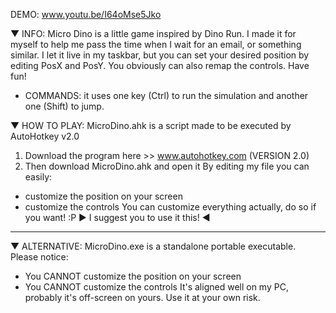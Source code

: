 DEMO: www.youtu.be/I64oMse5Jko

▼ INFO: Micro Dino is a little game inspired by Dino Run.
I made it for myself to help me pass the time when I wait for an email, or something similar.
I let it live in my taskbar, but you can set your desired position by editing PosX and PosY.
You obviously can also remap the controls. Have fun!
  - COMMANDS: it uses one key (Ctrl) to run the simulation and another one (Shift) to jump.


▼ HOW TO PLAY: MicroDino.ahk is a script made to be executed by AutoHotkey v2.0 
1. Download the program here >> www.autohotkey.com (VERSION 2.0)
2. Then download MicroDino.ahk and open it
  By editing my file you can easily:
  - customize the position on your screen
  - customize the controls
  You can customize everything actually, do so if you want! :P
► I suggest you to use it this! ◄

-----------------------------------------------------------------------
▼ ALTERNATIVE: MicroDino.exe is a standalone portable executable. Please notice:
 - You CANNOT customize the position on your screen
 - You CANNOT customize the controls
It's aligned well on my PC, probably it's off-screen on yours. Use it at your own risk.
